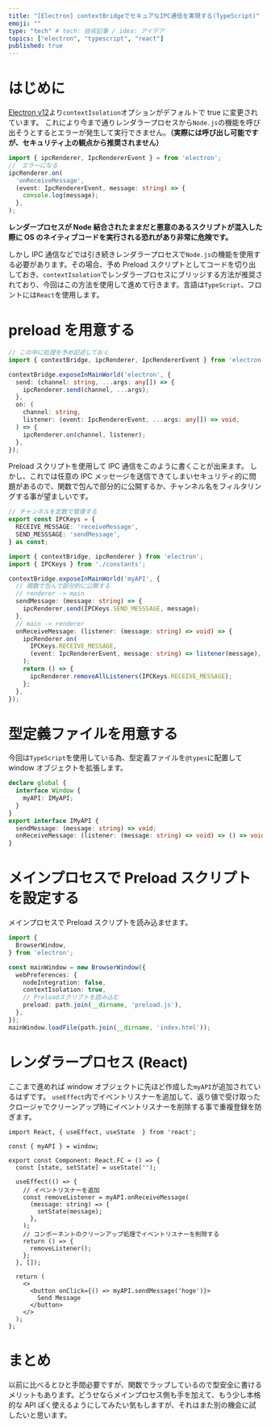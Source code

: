 ```yaml
---
title: "[Electron] contextBridgeでセキュアなIPC通信を実現する(TypeScript)"
emoji: ""
type: "tech" # tech: 技術記事 / idea: アイデア
topics: ["electron", "typescript", "react"]
published: true
---
```


# はじめに

[Electron v12](https://www.electronjs.org/blog/electron-12-0)より`contextIsolation`オプションがデフォルトで true に変更されています。
これにより今まで通りレンダラープロセスから`Node.js`の機能を呼び出そうとするとエラーが発生して実行できません。**（実際には呼び出し可能ですが、セキュリティ上の観点から推奨されません）**

```ts
import { ipcRenderer, IpcRendererEvent } = from 'electron';
//　エラーになる
ipcRenderer.on(
  'onReceiveMessage',
  (event: IpcRendererEvent, message: string) => {
    console.log(message);
  },
);
```

**レンダープロセスが Node 結合されたままだと悪意のあるスクリプトが混入した際に OS のネイティブコードを実行される恐れがあり非常に危険です。**

しかし IPC 通信などでは引き続きレンダラープロセスで`Node.js`の機能を使用する必要があります。その場合、予め Preload スクリプトとしてコードを切り出しておき、`contextIsolation`でレンダラープロセスにブリッジする方法が推奨されており、今回はこの方法を使用して進めて行きます。言語は`TypeScript`、フロントには`React`を使用します。

# preload を用意する

```ts:preload.ts
// この中に処理を予め記述しておく
import { contextBridge, ipcRenderer, IpcRendererEvent } from 'electron';

contextBridge.exposeInMainWorld('electron', {
  send: (channel: string, ...args: any[]) => {
    ipcRenderer.send(channel, ...args);
  },
  on: (
    channel: string,
    listener: (event: IpcRendererEvent, ...args: any[]) => void,
  ) => {
    ipcRenderer.on(channel, listener);
  },
});
```

Preload スクリプトを使用して IPC 通信をこのように書くことが出来ます。
しかし、これでは任意の IPC メッセージを送信できてしまいセキュリティ的に問題があるので、関数で包んで部分的に公開するか、チャンネル名をフィルタリングする事が望ましいです。

```ts:constants.ts
// チャンネルを定数で管理する
export const IPCKeys = {
  RECEIVE_MESSAGE: 'receiveMessage',
  SEND_MESSSAGE: 'sendMessage',
} as const;
```

```ts:preload.ts
import { contextBridge, ipcRenderer } from 'electron';
import { IPCKeys } from './constants';

contextBridge.exposeInMainWorld('myAPI', {
  // 関数で包んで部分的に公開する
  // renderer -> main
  sendMessage: (message: string) => {
    ipcRenderer.send(IPCKeys.SEND_MESSSAGE, message);
  },
  // main -> renderer
  onReceiveMessage: (listener: (message: string) => void) => {
    ipcRenderer.on(
      IPCKeys.RECEIVE_MESSAGE,
      (event: IpcRendererEvent, message: string) => listener(message),
    );
    return () => {
      ipcRenderer.removeAllListeners(IPCKeys.RECEIVE_MESSAGE);
    };
  },
});
```

# 型定義ファイルを用意する

今回は`TypeScript`を使用している為、型定義ファイルを`@types`に配置して window オブジェクトを拡張します。

```ts:src/@types/global.d.ts
declare global {
  interface Window {
    myAPI: IMyAPI;
  }
}
export interface IMyAPI {
  sendMessage: (message: string) => void;
  onReceiveMessage: (listener: (message: string) => void) => () => void;
}
```

# メインプロセスで Preload スクリプトを設定する

メインプロセスで Preload スクリプトを読み込ませます。

```ts:main.ts
import {
  BrowserWindow,
} from 'electron';

const mainWindow = new BrowserWindow({
  webPreferences: {
    nodeIntegration: false,
    contextIsolation: true,
    // Preloadスクリプトを読み込む
    preload: path.join(__dirname, 'preload.js'),
  },
});
mainWindow.loadFile(path.join(__dirname, 'index.html'));
```

# レンダラープロセス (React)

ここまで進めれば window オブジェクトに先ほど作成した`myAPI`が追加されているはずです。
`useEffect`内でイベントリスナーを追加して、返り値で受け取ったクロージャでクリーンアップ時にイベントリスナーを削除する事で重複登録を防ぎます。

```ts:App.tsx
import React, { useEffect, useState  } from 'react';

const { myAPI } = window;

export const Component: React.FC = () => {
  const [state, setState] = useState('');

  useEffect(() => {
    // イベントリスナーを追加
    const removeListener = myAPI.onReceiveMessage(
      (message: string) => {
        setState(message);
      },
    );
    // コンポーネントのクリーンアップ処理でイベントリスナーを削除する
    return () => {
      removeListener();
    };
  }, []);

  return (
    <>
      <button onClick={() => myAPI.sendMessage('hoge')}>
        Send Message
      </button>
    </>
  );
};
```

# まとめ

以前に比べるとひと手間必要ですが、関数でラップしているので型安全に書けるメリットもあります。どうせならメインプロセス側も手を加えて、もう少し本格的な API ぽく使えるようにしてみたい気もしますが、それはまた別の機会に試したいと思います。
